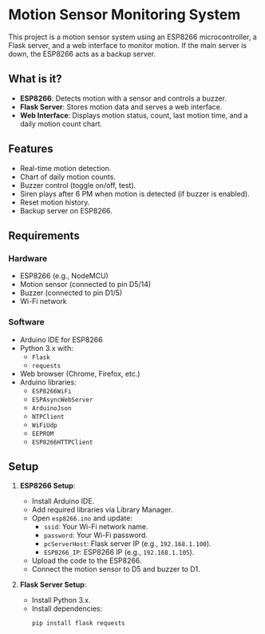 # Motion Sensor Monitoring System

This project is a motion sensor system using an ESP8266 microcontroller, a Flask server, and a web interface to monitor motion. If the main server is down, the ESP8266 acts as a backup server.

## What is it?

- **ESP8266**: Detects motion with a sensor and controls a buzzer.
- **Flask Server**: Stores motion data and serves a web interface.
- **Web Interface**: Displays motion status, count, last motion time, and a daily motion count chart.

## Features

- Real-time motion detection.
- Chart of daily motion counts.
- Buzzer control (toggle on/off, test).
- Siren plays after 6 PM when motion is detected (if buzzer is enabled).
- Reset motion history.
- Backup server on ESP8266.

## Requirements

### Hardware

- ESP8266 (e.g., NodeMCU)
- Motion sensor (connected to pin D5/14)
- Buzzer (connected to pin D1/5)
- Wi-Fi network

### Software

- Arduino IDE for ESP8266
- Python 3.x with:
  - `Flask`
  - `requests`
- Web browser (Chrome, Firefox, etc.)
- Arduino libraries:
  - `ESP8266WiFi`
  - `ESPAsyncWebServer`
  - `ArduinoJson`
  - `NTPClient`
  - `WiFiUdp`
  - `EEPROM`
  - `ESP8266HTTPClient`

## Setup

1. **ESP8266 Setup**:
   - Install Arduino IDE.
   - Add required libraries via Library Manager.
   - Open `esp8266.ino` and update:
     - `ssid`: Your Wi-Fi network name.
     - `password`: Your Wi-Fi password.
     - `pcServerHost`: Flask server IP (e.g., `192.168.1.100`).
     - `ESP8266_IP`: ESP8266 IP (e.g., `192.168.1.105`).
   - Upload the code to the ESP8266.
   - Connect the motion sensor to D5 and buzzer to D1.

2. **Flask Server Setup**:
   - Install Python 3.x.
   - Install dependencies:
     ```bash
     pip install flask requests
